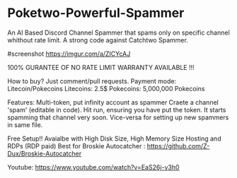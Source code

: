 # Poketwo-Powerful-Spammer
An AI Based Discord Channel Spammer that spams only on specific channel whithout rate limit. A strong code against Catchtwo Spammer.

#screenshot
https://imgur.com/a/ZICYcAJ

100% GURANTEE OF NO RATE LIMIT
WARRANTY AVAILABLE !!!

How to buy?
Just comment/pull requests.
Payment mode: Litecoin/Pokecoins
Litecoins: 2.5$
Pokecoins: 5,000,000 Pokecoins

Features:
Multi-token, put infinity account as spammer
Craete a channel 'spam' (editable in code). Hit run, ensuring you have put the token.
It starts spamming that channel very soon.
Vice-versa for setting up new spammers in same file.

Free Setup!! Avaialbe with High Disk Size, High Memory Size Hosting and RDPs (RDP paid)
Best for Broskie Autocatcher
: https://github.com/Z-Dux/Broskie-Autocatcher

Youtube: https://www.youtube.com/watch?v=EaS26j-v3h0
